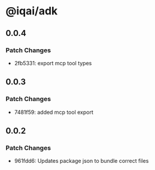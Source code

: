 # @iqai/adk

## 0.0.4

### Patch Changes

- 2fb5331: export mcp tool types

## 0.0.3

### Patch Changes

- 7481f59: added mcp tool export

## 0.0.2

### Patch Changes

- 961fdd6: Updates package json to bundle correct files
